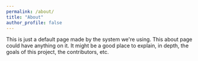 ```yaml
---
permalink: /about/
title: "About"
author_profile: false
---
```


This is just a default page made by the system we're using. This about page could have anything on it. It might be a good place to explain, in depth, the goals of this project, the contributors, etc.
